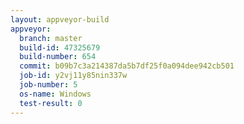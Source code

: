 ```yaml
---
layout: appveyor-build
appveyor:
  branch: master
  build-id: 47325679
  build-number: 654
  commit: b09b7c3a214387da5b7df25f0a094dee942cb501
  job-id: y2vj11y85nin337w
  job-number: 5
  os-name: Windows
  test-result: 0
---
```

